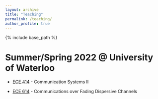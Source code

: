 ```yaml
---
layout: archive
title: "Teaching"
permalink: /teaching/
author_profile: true
---
```

{% include base_path %}

Summer/Spring 2022 @ University of Waterloo
========
* [ECE 414](https://uwflow.com/course/ece414) - Communication Systems II

* [ECE 614](https://uwflow.com/course/ece614) - Communications over Fading Dispersive Channels

